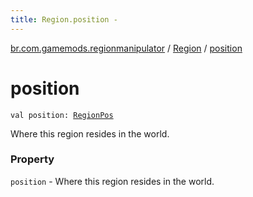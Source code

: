 ```yaml
---
title: Region.position - 
---
```


[br.com.gamemods.regionmanipulator](../index.html) / [Region](index.html) / [position](./position.html)

# position

`val position: `[`RegionPos`](../-region-pos/index.html)

Where this region resides in the world.

### Property

`position` - Where this region resides in the world.